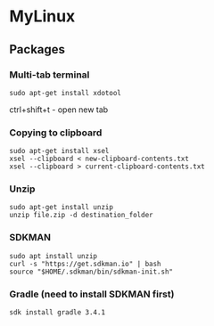 # MyLinux

## Packages

### Multi-tab terminal

```shell
sudo apt-get install xdotool
```

ctrl+shift+t - open new tab

### Copying to clipboard
```shell
sudo apt-get install xsel
xsel --clipboard < new-clipboard-contents.txt
xsel --clipboard > current-clipboard-contents.txt
```

### Unzip
```
sudo apt-get install unzip
unzip file.zip -d destination_folder
```

### SDKMAN
```
sudo apt install unzip
curl -s "https://get.sdkman.io" | bash
source "$HOME/.sdkman/bin/sdkman-init.sh"

```

### Gradle (need to install SDKMAN first)
```
sdk install gradle 3.4.1
```
